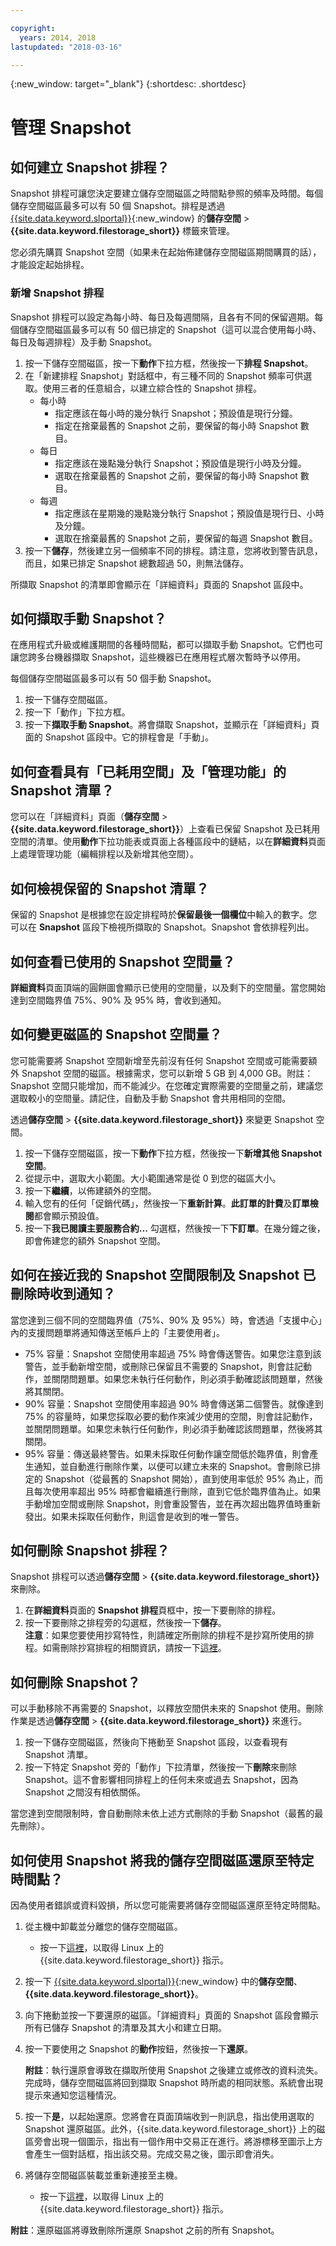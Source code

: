 ```yaml
---

copyright:
  years: 2014, 2018
lastupdated: "2018-03-16"

---
```

{:new_window: target="_blank"}
{:shortdesc: .shortdesc}

# 管理 Snapshot

## 如何建立 Snapshot 排程？

Snapshot 排程可讓您決定要建立儲存空間磁區之時間點參照的頻率及時間。每個儲存空間磁區最多可以有 50 個 Snapshot。排程是透過 [{{site.data.keyword.slportal}}](https://control.softlayer.com/){:new_window} 的**儲存空間** > **{{site.data.keyword.filestorage_short}}** 標籤來管理。

您必須先購買 Snapshot 空間（如果未在起始佈建儲存空間磁區期間購買的話），才能設定起始排程。

### 新增 Snapshot 排程

Snapshot 排程可以設定為每小時、每日及每週間隔，且各有不同的保留週期。每個儲存空間磁區最多可以有 50 個已排定的 Snapshot（這可以混合使用每小時、每日及每週排程）及手動 Snapshot。

1. 按一下儲存空間磁區，按一下**動作**下拉方框，然後按一下**排程 Snapshot**。
2. 在「新建排程 Snapshot」對話框中，有三種不同的 Snapshot 頻率可供選取。使用三者的任意組合，以建立綜合性的 Snapshot 排程。
   - 每小時
      - 指定應該在每小時的幾分執行 Snapshot；預設值是現行分鐘。
      - 指定在捨棄最舊的 Snapshot 之前，要保留的每小時 Snapshot 數目。
   - 每日
      - 指定應該在幾點幾分執行 Snapshot；預設值是現行小時及分鐘。
      - 選取在捨棄最舊的 Snapshot 之前，要保留的每小時 Snapshot 數目。
   - 每週
      - 指定應該在星期幾的幾點幾分執行 Snapshot；預設值是現行日、小時及分鐘。
      - 選取在捨棄最舊的 Snapshot 之前，要保留的每週 Snapshot 數目。
3. 按一下**儲存**，然後建立另一個頻率不同的排程。請注意，您將收到警告訊息，而且，如果已排定 Snapshot 總數超過 50，則無法儲存。

所擷取 Snapshot 的清單即會顯示在「詳細資料」頁面的 Snapshot 區段中。

## 如何擷取手動 Snapshot？

在應用程式升級或維護期間的各種時間點，都可以擷取手動 Snapshot。它們也可讓您跨多台機器擷取 Snapshot，這些機器已在應用程式層次暫時予以停用。

每個儲存空間磁區最多可以有 50 個手動 Snapshot。

1. 按一下儲存空間磁區。
2. 按一下「動作」下拉方框。
3. 按一下**擷取手動 Snapshot**。將會擷取 Snapshot，並顯示在「詳細資料」頁面的 Snapshot 區段中。它的排程會是「手動」。

## 如何查看具有「已耗用空間」及「管理功能」的 Snapshot 清單？

您可以在「詳細資料」頁面（**儲存空間** > **{{site.data.keyword.filestorage_short}}**）上查看已保留 Snapshot 及已耗用空間的清單。使用**動作**下拉功能表或頁面上各種區段中的鏈結，以在**詳細資料**頁面上處理管理功能（編輯排程以及新增其他空間）。

## 如何檢視保留的 Snapshot 清單？

保留的 Snapshot 是根據您在設定排程時於**保留最後一個欄位**中輸入的數字。您可以在 **Snapshot** 區段下檢視所擷取的 Snapshot。Snapshot 會依排程列出。

## 如何查看已使用的 Snapshot 空間量？

**詳細資料**頁面頂端的圓餅圖會顯示已使用的空間量，以及剩下的空間量。當您開始達到空間臨界值 75%、90% 及 95% 時，會收到通知。
## 如何變更磁區的 Snapshot 空間量？

您可能需要將 Snapshot 空間新增至先前沒有任何 Snapshot 空間或可能需要額外 Snapshot 空間的磁區。根據需求，您可以新增 5 GB 到 4,000 GB。附註：Snapshot 空間只能增加，而不能減少。在您確定實際需要的空間量之前，建議您選取較小的空間量。請記住，自動及手動 Snapshot 會共用相同的空間。

透過**儲存空間** > **{{site.data.keyword.filestorage_short}}** 來變更 Snapshot 空間。

1. 按一下儲存空間磁區，按一下**動作**下拉方框，然後按一下**新增其他 Snapshot 空間**。
2. 從提示中，選取大小範圍。大小範圍通常是從 0 到您的磁區大小。
3. 按一下**繼續**，以佈建額外的空間。
4. 輸入您有的任何「促銷代碼」，然後按一下**重新計算**。**此訂單的計費**及**訂單檢閱**都會顯示預設值。
5. 按一下**我已閱讀主要服務合約...** 勾選框，然後按一下**下訂單**。在幾分鐘之後，即會佈建您的額外 Snapshot 空間。

## 如何在接近我的 Snapshot 空間限制及 Snapshot 已刪除時收到通知？

當您達到三個不同的空間臨界值（75%、90% 及 95%）時，會透過「支援中心」內的支援問題單將通知傳送至帳戶上的「主要使用者」。

- 75% 容量：Snapshot 空間使用率超過 75% 時會傳送警告。如果您注意到該警告，並手動新增空間，或刪除已保留且不需要的 Snapshot，則會註記動作，並關閉問題單。如果您未執行任何動作，則必須手動確認該問題單，然後將其關閉。
- 90% 容量：Snapshot 空間使用率超過 90% 時會傳送第二個警告。就像達到 75% 的容量時，如果您採取必要的動作來減少使用的空間，則會註記動作，並關閉問題單。如果您未執行任何動作，則必須手動確認該問題單，然後將其關閉。
- 95% 容量：傳送最終警告。如果未採取任何動作讓空間低於臨界值，則會產生通知，並自動進行刪除作業，以便可以建立未來的 Snapshot。會刪除已排定的 Snapshot（從最舊的 Snapshot 開始），直到使用率低於 95% 為止，而且每次使用率超出 95% 時都會繼續進行刪除，直到它低於臨界值為止。如果手動增加空間或刪除 Snapshot，則會重設警告，並在再次超出臨界值時重新發出。如果未採取任何動作，則這會是收到的唯一警告。

## 如何刪除 Snapshot 排程？

Snapshot 排程可以透過**儲存空間** > **{{site.data.keyword.filestorage_short}}** 來刪除。

1. 在**詳細資料**頁面的 **Snapshot 排程**頁框中，按一下要刪除的排程。
2. 按一下要刪除之排程旁的勾選框，然後按一下**儲存**。<br/>
**注意**：如果您要使用抄寫特性，則請確定所刪除的排程不是抄寫所使用的排程。如需刪除抄寫排程的相關資訊，請按一下[這裡](replication.html)。

## 如何刪除 Snapshot？

可以手動移除不再需要的 Snapshot，以釋放空間供未來的 Snapshot 使用。刪除作業是透過**儲存空間** > **{{site.data.keyword.filestorage_short}}** 來進行。

1. 按一下儲存空間磁區，然後向下捲動至 Snapshot 區段，以查看現有 Snapshot 清單。
2. 按一下特定 Snapshot 旁的「動作」下拉清單，然後按一下**刪除**來刪除 Snapshot。這不會影響相同排程上的任何未來或過去 Snapshot，因為 Snapshot 之間沒有相依關係。

當您達到空間限制時，會自動刪除未依上述方式刪除的手動 Snapshot（最舊的最先刪除）。

## 如何使用 Snapshot 將我的儲存空間磁區還原至特定時間點？

因為使用者錯誤或資料毀損，所以您可能需要將儲存空間磁區還原至特定時間點。

1. 從主機中卸載並分離您的儲存空間磁區。
   - 按一下[這裡](accessing-file-storage-linux.html)，以取得 Linux 上的 {{site.data.keyword.filestorage_short}} 指示。
2. 按一下 [{{site.data.keyword.slportal}}](https://control.softlayer.com/){:new_window} 中的**儲存空間**、**{{site.data.keyword.filestorage_short}}**。
3. 向下捲動並按一下要還原的磁區。「詳細資料」頁面的 Snapshot 區段會顯示所有已儲存 Snapshot 的清單及其大小和建立日期。
4. 按一下要使用之 Snapshot 的**動作**按鈕，然後按一下**還原**。 

   **附註**：執行還原會導致在擷取所使用 Snapshot 之後建立或修改的資料流失。完成時，儲存空間磁區將回到擷取 Snapshot 時所處的相同狀態。系統會出現提示來通知您這種情況。
5. 按一下**是**，以起始還原。您將會在頁面頂端收到一則訊息，指出使用選取的 Snapshot 還原磁區。此外，{{site.data.keyword.filestorage_short}} 上的磁區旁會出現一個圖示，指出有一個作用中交易正在進行。將游標移至圖示上方會產生一個對話框，指出該交易。完成交易之後，圖示即會消失。
6. 將儲存空間磁區裝載並重新連接至主機。
   - 按一下[這裡](accessing-file-storage-linux.html)，以取得 Linux 上的 {{site.data.keyword.filestorage_short}} 指示。
   
**附註**：還原磁區將導致刪除所還原 Snapshot 之前的所有 Snapshot。
